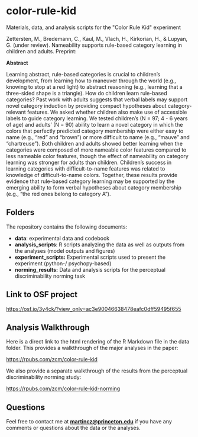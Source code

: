 # color-rule-kid

Materials, data, and analysis scripts for the "Color Rule Kid" experiment

Zettersten, M., Bredemann, C., Kaul, M., Vlach, H., Kirkorian, H., & Lupyan, G. (under review). Nameability supports rule-based category learning in children and adults. Preprint:

**Abstract**

Learning abstract, rule-based categories is crucial to children’s development, from learning how to maneuver through the world (e.g., knowing to stop at a red light) to abstract reasoning (e.g., learning that a three-sided shape is a triangle). How do children learn rule-based categories? Past work with adults suggests that verbal labels may support novel category induction by providing compact hypotheses about category-relevant features. We asked whether children also make use of accessible labels to guide category learning. We tested children’s (N = 97; 4 - 6 years of age) and adults’ (N = 90) ability to learn a novel category in which the colors that perfectly predicted category membership were either easy to name (e.g., “red” and “brown”) or more difficult to name (e.g., “mauve” and “chartreuse”). Both children and adults showed better learning when the categories were composed of more nameable color features compared to less nameable color features, though the effect of nameability on category learning was stronger for adults than children. Children’s success in learning categories with difficult-to-name features was related to knowledge of difficult-to-name colors. Together, these results provide evidence that rule-based category learning may be supported by the emerging ability to form verbal hypotheses about category membership (e.g., “the red ones belong to category A”).

## Folders

The repository contains the following documents:

- **data**: experimental data and codebook
- **analysis_scripts**: R scripts analyzing the data as well as outputs from the analyses (model outputs and figures)
- **experiment_scripts:** Experimental scripts used to present the experiment (python-/ psychopy-based)
- **norming_results:** Data and analysis scripts for the perceptual discriminability norming task

## Link to OSF project

https://osf.io/3y4ck/?view_only=ac3e90046638478eafc0dff59495f655

## Analysis Walkthrough

Here is a direct link to the html rendering of the R Markdown file in the data folder. This provides a walkthrough of the major analyses in the paper:

https://rpubs.com/zcm/color-rule-kid

We also provide a separate walkthrough of the results from the perceptual discriminability norming study:

https://rpubs.com/zcm/color-rule-kid-norming

## Questions

Feel free to contact me at **martincz@princeton.edu** if you have any comments or questions about the data or the analyses.
